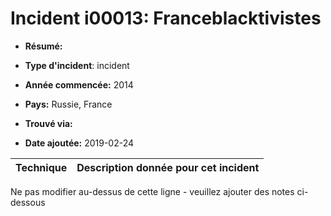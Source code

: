 # Incident i00013: Franceblacktivistes

* **Résumé:**

* **Type d'incident**: incident

* **Année commencée:** 2014

* **Pays:** Russie, France

* **Trouvé via:**

* **Date ajoutée:** 2019-02-24
 

|Technique |Description donnée pour cet incident |
|--------- |------------------------- |


Ne pas modifier au-dessus de cette ligne - veuillez ajouter des notes ci-dessous